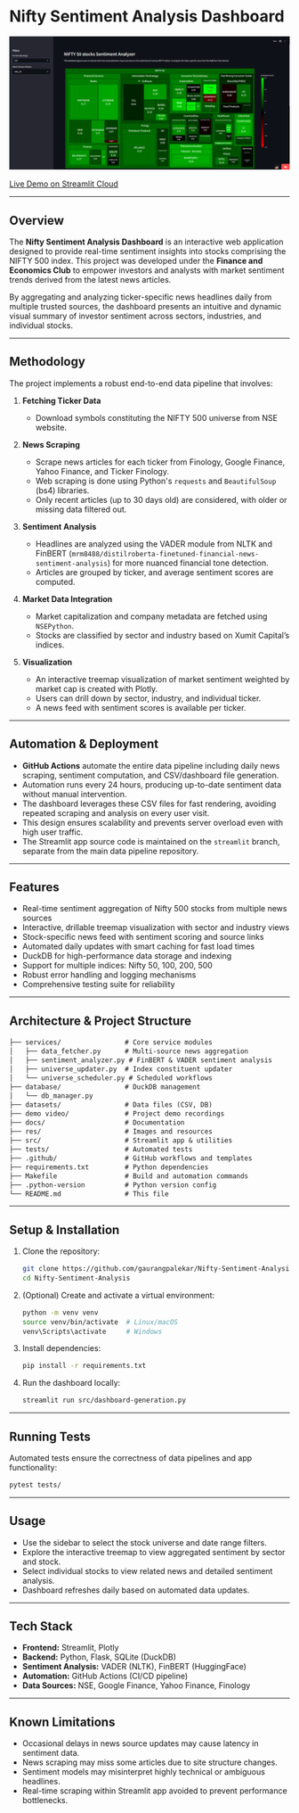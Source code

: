 
# Nifty Sentiment Analysis Dashboard

![Demo](https://raw.githubusercontent.com/gaurangpalekar/News-Sentiment-Analysis/refs/heads/main/Demo.png)

[Live Demo on Streamlit Cloud](https://nifty50prediction-gcy7rgascn34iwdty9nnjq.streamlit.app/)

---

## Overview

The **Nifty Sentiment Analysis Dashboard** is an interactive web application designed to provide real-time sentiment insights into stocks comprising the NIFTY 500 index. This project was developed under the **Finance and Economics Club** to empower investors and analysts with market sentiment trends derived from the latest news articles.

By aggregating and analyzing ticker-specific news headlines daily from multiple trusted sources, the dashboard presents an intuitive and dynamic visual summary of investor sentiment across sectors, industries, and individual stocks.

---

## Methodology

The project implements a robust end-to-end data pipeline that involves:

1. **Fetching Ticker Data**

   * Download symbols constituting the NIFTY 500 universe from NSE website.

2. **News Scraping**

   * Scrape news articles for each ticker from Finology, Google Finance, Yahoo Finance, and Ticker Finology.
   * Web scraping is done using Python's `requests` and `BeautifulSoup` (bs4) libraries.
   * Only recent articles (up to 30 days old) are considered, with older or missing data filtered out.

3. **Sentiment Analysis**

   * Headlines are analyzed using the VADER module from NLTK and FinBERT (`mrm8488/distilroberta-finetuned-financial-news-sentiment-analysis`) for more nuanced financial tone detection.
   * Articles are grouped by ticker, and average sentiment scores are computed.

4. **Market Data Integration**

   * Market capitalization and company metadata are fetched using `NSEPython`.
   * Stocks are classified by sector and industry based on Xumit Capital’s indices.

5. **Visualization**

   * An interactive treemap visualization of market sentiment weighted by market cap is created with Plotly.
   * Users can drill down by sector, industry, and individual ticker.
   * A news feed with sentiment scores is available per ticker.

---

## Automation & Deployment

* **GitHub Actions** automate the entire data pipeline including daily news scraping, sentiment computation, and CSV/dashboard file generation.
* Automation runs every 24 hours, producing up-to-date sentiment data without manual intervention.
* The dashboard leverages these CSV files for fast rendering, avoiding repeated scraping and analysis on every user visit.
* This design ensures scalability and prevents server overload even with high user traffic.
* The Streamlit app source code is maintained on the `streamlit` branch, separate from the main data pipeline repository.

---

## Features

* Real-time sentiment aggregation of Nifty 500 stocks from multiple news sources
* Interactive, drillable treemap visualization with sector and industry views
* Stock-specific news feed with sentiment scoring and source links
* Automated daily updates with smart caching for fast load times
* DuckDB for high-performance data storage and indexing
* Support for multiple indices: Nifty 50, 100, 200, 500
* Robust error handling and logging mechanisms
* Comprehensive testing suite for reliability

---

## Architecture & Project Structure

```
├── services/                # Core service modules
│   ├── data_fetcher.py      # Multi-source news aggregation
│   ├── sentiment_analyzer.py # FinBERT & VADER sentiment analysis
│   ├── universe_updater.py  # Index constituent updater
│   └── universe_scheduler.py # Scheduled workflows
├── database/                # DuckDB management
│   └── db_manager.py
├── datasets/                # Data files (CSV, DB)
├── demo video/              # Project demo recordings
├── docs/                    # Documentation
├── res/                     # Images and resources
├── src/                     # Streamlit app & utilities
├── tests/                   # Automated tests
├── .github/                 # GitHub workflows and templates
├── requirements.txt         # Python dependencies
├── Makefile                 # Build and automation commands
├── .python-version          # Python version config
└── README.md                # This file
```

---

## Setup & Installation

1. Clone the repository:

   ```bash
   git clone https://github.com/gaurangpalekar/Nifty-Sentiment-Analysis.git
   cd Nifty-Sentiment-Analysis
   ```

2. (Optional) Create and activate a virtual environment:

   ```bash
   python -m venv venv
   source venv/bin/activate  # Linux/macOS
   venv\Scripts\activate     # Windows
   ```

3. Install dependencies:

   ```bash
   pip install -r requirements.txt
   ```

4. Run the dashboard locally:

   ```bash
   streamlit run src/dashboard-generation.py
   ```

---

## Running Tests

Automated tests ensure the correctness of data pipelines and app functionality:

```bash
pytest tests/
```

---

## Usage

* Use the sidebar to select the stock universe and date range filters.
* Explore the interactive treemap to view aggregated sentiment by sector and stock.
* Select individual stocks to view related news and detailed sentiment analysis.
* Dashboard refreshes daily based on automated data updates.

---

## Tech Stack

* **Frontend:** Streamlit, Plotly
* **Backend:** Python, Flask, SQLite (DuckDB)
* **Sentiment Analysis:** VADER (NLTK), FinBERT (HuggingFace)
* **Automation:** GitHub Actions (CI/CD pipeline)
* **Data Sources:** NSE, Google Finance, Yahoo Finance, Finology

---

## Known Limitations

* Occasional delays in news source updates may cause latency in sentiment data.
* News scraping may miss some articles due to site structure changes.
* Sentiment models may misinterpret highly technical or ambiguous headlines.
* Real-time scraping within Streamlit app avoided to prevent performance bottlenecks.


